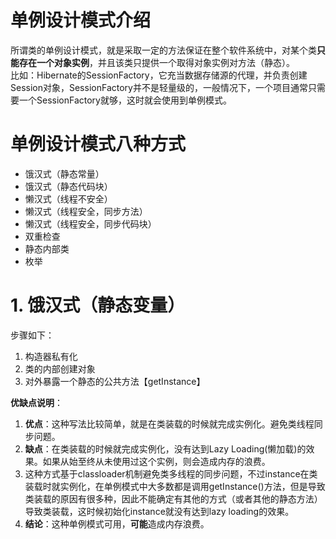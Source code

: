 # 单例设计模式介绍
所谓类的单例设计模式，就是采取一定的方法保证在整个软件系统中，对某个类**只能存在一个对象实例**，并且该类只提供一个取得对象实例对方法（静态）。<br/>
比如：Hibernate的SessionFactory，它充当数据存储源的代理，并负责创建Session对象，SessionFactory并不是轻量级的，一般情况下，一个项目通常只需要一个SessionFactory就够，这时就会使用到单例模式。

# 单例设计模式八种方式
- 饿汉式（静态常量）
- 饿汉式（静态代码块）
- 懒汉式（线程不安全）
- 懒汉式（线程安全，同步方法）
- 懒汉式（线程安全，同步代码块）
- 双重检查
- 静态内部类
- 枚举


# 1. 饿汉式（静态变量）
步骤如下：
1. 构造器私有化
2. 类的内部创建对象
3. 对外暴露一个静态的公共方法【getInstance】


**优缺点说明**：<br/>
1. **优点**：这种写法比较简单，就是在类装载的时候就完成实例化。避免类线程同步问题。
2. **缺点**：在类装载的时候就完成实例化，没有达到Lazy Loading(懒加载)的效果。如果从始至终从未使用过这个实例，则会造成内存的浪费。
3. 这种方式基于classloader机制避免类多线程的同步问题，不过instance在类装载时就实例化，在单例模式中大多数都是调用getInstance()方法，但是导致类装载的原因有很多种，因此不能确定有其他的方式（或者其他的静态方法）导致类装载，这时候初始化instance就没有达到lazy loading的效果。
4. **结论**：这种单例模式可用，**可能**造成内存浪费。